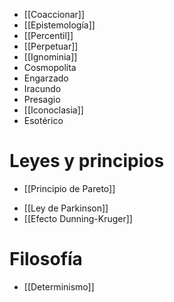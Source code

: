 - [[Coaccionar]]
- [[Epistemología]]
- [[Percentil]]
- [[Perpetuar]]
- [[Ignominia]]
- Cosmopolita
- Engarzado
- Iracundo
- Presagio
- [[Iconoclasia]]
- Esotérico

# Leyes y principios
- [[Principio de Pareto]]
* [[Ley de Parkinson]]
* [[Efecto Dunning-Kruger]]

# Filosofía
* [[Determinismo]]
